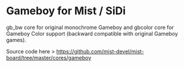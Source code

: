 # Gameboy for Mist / SiDi

gb_bw core for original monochrome Gameboy and gbcolor core for Gameboy Color support (backward compatible with original Gameboy games).

Source code here > https://github.com/mist-devel/mist-board/tree/master/cores/gameboy
